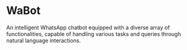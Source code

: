 # WaBot
An intelligent WhatsApp chatbot equipped with a diverse array of functionalities, capable of handling various tasks and queries through natural language interactions.

